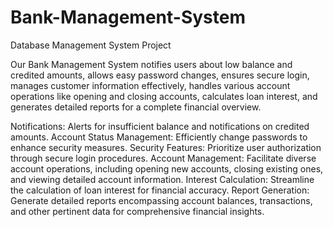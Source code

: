 # Bank-Management-System
Database Management System Project

Our Bank Management System notifies users about low balance and credited amounts, allows easy password changes, ensures secure login, manages customer information effectively, handles various account operations like opening and closing accounts, calculates loan interest, and generates detailed reports for a complete financial overview.

Notifications: Alerts for insufficient balance and notifications on credited amounts.
Account Status Management: Efficiently change passwords to enhance security measures.
Security Features: Prioritize user authorization through secure login procedures.
Account Management: Facilitate diverse account operations, including opening new accounts, closing existing ones, and viewing detailed account information.
Interest Calculation: Streamline the calculation of loan interest for financial accuracy.
Report Generation: Generate detailed reports encompassing account balances, transactions, and other pertinent data for comprehensive financial insights.
